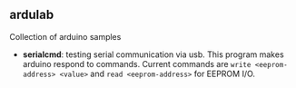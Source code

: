 ## ardulab

Collection of arduino samples

* **serialcmd**: testing serial communication via usb. This program makes arduino respond to commands. Current commands are `write <eeprom-address> <value>` and `read <eeprom-address>` for EEPROM I/O.
